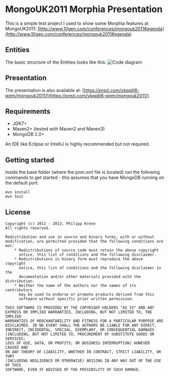 # MongoUK2011 Morphia Presentation

This is a simple test project I used to show some Morphia features at MongoUK2011: [http://www.10gen.com/conferences/mongouk2011#agenda](http://www.10gen.com/conferences/mongouk2011#agenda)

## Entities
The basic structure of the Entities looks like this: ![Code diagram](https://github.com/xeraa/mongouk2011/raw/master/diagram.png)


## Presentation
The presentation is also available at: [https://prezi.com/ykqpljl6-wem/mongouk2011/](https://prezi.com/ykqpljl6-wem/mongouk2011/)


## Requirements
*   JDK7+
*   Maven2+ (tested with Maven2 and Maven3)
*   MongoDB 2.0+

An IDE like Eclipse or IntelliJ is highly recommended but not required.


## Getting started
Inside the base folder (where the pom.xml file is located) run the following commands to get started - this assumes that you have MongoDB running on the default port:

    mvn install
    mvn test


## License
    Copyright (c) 2011 - 2013, Philipp Krenn
    All rights reserved.
   
    Redistribution and use in source and binary forms, with or without
    modification, are permitted provided that the following conditions are met:
        * Redistributions of source code must retain the above copyright
          notice, this list of conditions and the following disclaimer.
        * Redistributions in binary form must reproduce the above copyright
          notice, this list of conditions and the following disclaimer in the
          documentation and/or other materials provided with the distribution.
        * Neither the name of the authors nor the names of its contributors
          may be used to endorse or promote products derived from this
          software without specific prior written permission.

    THIS SOFTWARE IS PROVIDED BY THE COPYRIGHT HOLDERS "AS IS" AND ANY
    EXPRESS OR IMPLIED WARRANTIES, INCLUDING, BUT NOT LIMITED TO, THE IMPLIED
    WARRANTIES OF MERCHANTABILITY AND FITNESS FOR A PARTICULAR PURPOSE ARE
    DISCLAIMED. IN NO EVENT SHALL THE AUTHORS BE LIABLE FOR ANY DIRECT,
    INDIRECT, INCIDENTAL, SPECIAL, EXEMPLARY, OR CONSEQUENTIAL DAMAGES
    (INCLUDING, BUT NOT LIMITED TO, PROCUREMENT OF SUBSTITUTE GOODS OR SERVICES;
    LOSS OF USE, DATA, OR PROFITS; OR BUSINESS INTERRUPTION) HOWEVER CAUSED AND
    ON ANY THEORY OF LIABILITY, WHETHER IN CONTRACT, STRICT LIABILITY, OR TORT
    (INCLUDING NEGLIGENCE OR OTHERWISE) ARISING IN ANY WAY OUT OF THE USE OF THIS
    SOFTWARE, EVEN IF ADVISED OF THE POSSIBILITY OF SUCH DAMAGE.
